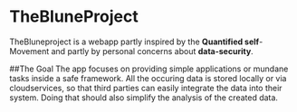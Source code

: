 # TheBluneProject
TheBluneproject is a webapp partly inspired by the **Quantified self**-Movement and partly by personal concerns about **data-security**.

##The Goal
The app focuses on providing simple applications or mundane tasks inside a safe framework. All the occuring data is stored locally or via cloudservices, so that third parties can easily integrate the data into their system. Doing that should also simplify the analysis of the created data.

